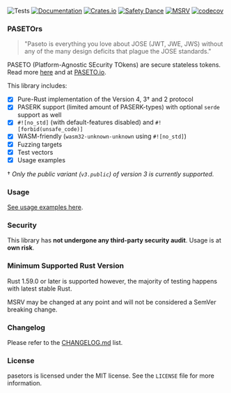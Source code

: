 ![Tests](https://github.com/brycx/pasetors/workflows/Tests/badge.svg) [![Documentation](https://docs.rs/pasetors/badge.svg)](https://docs.rs/pasetors/) [![Crates.io](https://img.shields.io/crates/v/pasetors.svg)](https://crates.io/crates/pasetors) [![Safety Dance](https://img.shields.io/badge/unsafe-forbidden-success.svg)](https://github.com/rust-secure-code/safety-dance/) [![MSRV](https://img.shields.io/badge/MSRV-1.59.0-informational.svg)](https://img.shields.io/badge/MSRV-1.59.0-informational) [![codecov](https://codecov.io/gh/brycx/pasetors/branch/master/graph/badge.svg)](https://codecov.io/gh/brycx/pasetors)

### PASETOrs

> "Paseto is everything you love about JOSE (JWT, JWE, JWS) without any of the many design deficits that plague the JOSE standards."

PASETO (Platform-Agnostic SEcurity TOkens) are secure stateless tokens. Read more [here](https://github.com/paragonie/paseto) and at [PASETO.io](https://paseto.io/).

This library includes:
- [x] Pure-Rust implementation of the Version 4, 3† and 2 protocol
- [x] PASERK support (limited amount of PASERK-types) with optional `serde` support as well
- [x] `#![no_std]` (with default-features disabled) and `#![forbid(unsafe_code)]`
- [x] WASM-friendly (`wasm32-unknown-unknown` using `#![no_std]`)
- [x] Fuzzing targets
- [x] Test vectors
- [x] Usage examples

† _Only the public variant (`v3.public`) of version 3 is currently supported._

### Usage

[See usage examples here](https://docs.rs/pasetors/).

### Security

This library has **not undergone any third-party security audit**. Usage is at **own risk**. 

### Minimum Supported Rust Version
Rust 1.59.0 or later is supported however, the majority of testing happens with latest stable Rust.

MSRV may be changed at any point and will not be considered a SemVer breaking change.

### Changelog
Please refer to the [CHANGELOG.md](https://github.com/brycx/pasetors/blob/master/CHANGELOG.md) list.

### License
pasetors is licensed under the MIT license. See the `LICENSE` file for more information.